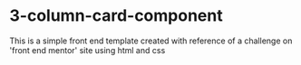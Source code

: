 # 3-column-card-component

This is a simple front end template created with reference of a challenge on 'front end mentor' site using html and css
